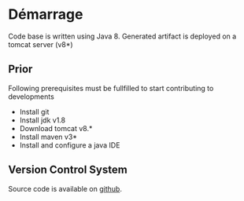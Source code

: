 # Démarrage

Code base is written using Java 8. Generated artifact is deployed on a tomcat server \(v8\*\)

## Prior

Following prerequisites must be fullfilled to start contributing to developments

* Install git
* Install jdk v1.8
* Download tomcat v8.\*
* Install maven v3\*
* Install and configure a java IDE

## Version Control System

Source code is available on [github](https://github.com/InseeFr/Bauhaus-Back-Office).

